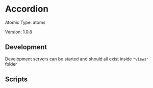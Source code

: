 # Accordion

Atomic Type: atoms

Version: 1.0.8

## Development

Development servers can be started and should all exist inside `"views"` folder

## Scripts
